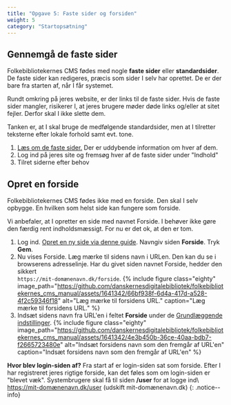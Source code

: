 ```yaml
---
title: "Opgave 5: Faste sider og forsiden"
weight: 5
category: "Startopsætning"
---
```


## Gennemgå de faste sider
Folkebibliotekernes CMS fødes med nogle **faste sider** eller **standardsider**. De faste sider kan redigeres, præcis som sider I selv har oprettet. De er der bare fra starten af, når I får systemet.

Rundt omkring på jeres website, er der links til de faste sider. Hvis de faste sider mangler, risikerer I, at jeres brugere møder døde links og/eller at sitet fejler. Derfor skal I ikke slette dem.

Tanken er, at I skal bruge de medfølgende standardsider, men at I tilretter teksterne efter lokale forhold samt evt. tone.

1. [Læs om de faste sider.](https://www.folkebibliotekernescms.dk/main/indhold/faste-sider/) Der er uddybende information om hver af dem.
2. Log ind på jeres site og fremsøg hver af de faste sider under "Indhold"
3. Tilret siderne efter behov

## Opret en forside
Folkebibliotekernes CMS fødes ikke med en forside. Den skal I selv opbygge. En hvilken som helst side kan fungere som forside.

Vi anbefaler, at I opretter en side med navnet Forside. I behøver ikke gøre den færdig rent indholdsmæssigt. For nu er det ok, at den er tom. 
1. Log ind. [Opret en ny side via denne guide](https://danskernesdigitalebibliotek.github.io/folkebibliotekernes_cms_manual/main/indhold/side/). Navngiv siden **Forside**. Tryk **Gem**.
2. Nu vises Forside. Læg mærke til sidens navn i URLen. Den kan du se i browserens adresselinje. Har du givet siden navnet Forside, hedder den sikkert\
`https://mit-domænenavn.dk/forside`.
   {% include figure class="eighty" image_path="https://github.com/danskernesdigitalebibliotek/folkebibliotekernes_cms_manual/assets/1641342/66bf938f-6d4a-417d-a528-4f2c59346f18" alt="Læg mærke til forsidens URL." caption="Læg mærke til forsidens URL." %}
3. Indsæt sidens navn fra URL'en i feltet **Forside** under de [Grundlæggende indstillinger](https://www.folkebibliotekernescms.dk/main/konfiguration/grundlaeggende-indstillinger/).
   {% include figure class="eighty" image_path="https://github.com/danskernesdigitalebibliotek/folkebibliotekernes_cms_manual/assets/1641342/4e3b450b-36ce-40aa-bdb7-f2665723480e" alt="Indsæt forsidens navn som den fremgår af URL'en" caption="Indsæt forsidens navn som den fremgår af URL'en" %}

**Hvor blev login-siden af?** Fra start af er login-siden sat som forside. Efter I har registreret jeres rigtige forside, kan det føles som om login-siden er "blevet væk". Systembrugere skal få til siden **/user** for at logge ind\ 
https://mit-domænenavn.dk/user (udskift mit-domænenavn.dk) {: .notice--info}










